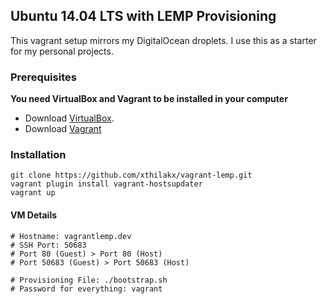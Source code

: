 Ubuntu 14.04 LTS with LEMP Provisioning
-------------
This vagrant setup mirrors my DigitalOcean droplets. I use this as a starter for my personal projects.

### Prerequisites
**You need VirtualBox and Vagrant to be installed in your computer**
*	Download [VirtualBox](https://www.virtualbox.org/wiki/Downloads). 
*	Download [Vagrant](https://www.vagrantup.com/downloads.html)

### Installation
```` 
git clone https://github.com/xthilakx/vagrant-lemp.git
vagrant plugin install vagrant-hostsupdater
vagrant up
````

#### VM Details
````
# Hostname: vagrantlemp.dev
# SSH Port: 50683
# Port 80 (Guest) > Port 80 (Host)
# Port 50683 (Guest) > Port 50683 (Host)

# Provisioning File: ./bootstrap.sh
# Password for everything: vagrant
````
